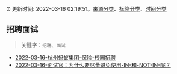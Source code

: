 :alarm_clock: 更新时间: 2022-03-16 02:19:51。[来源分类](../README.md)、[标签分类](../TAGS.md)、[时间分类](../TIMELINE.md)

## 招聘面试


> 关键字：`招聘`、`面试`



- [2022-03-16-杭州蚂蚁集团-保险-校园招聘](https://www.v2ex.com/t/840667) 
- [2022-03-16-面试官：为什么要尽量避免使用-IN-和-NOT-IN-呢？](https://toutiao.io/k/q1a9yvt) 